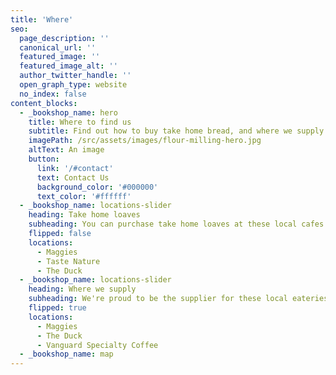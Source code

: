 ```yaml
---
title: 'Where'
seo:
  page_description: ''
  canonical_url: ''
  featured_image: ''
  featured_image_alt: ''
  author_twitter_handle: ''
  open_graph_type: website
  no_index: false
content_blocks:
  - _bookshop_name: hero
    title: Where to find us
    subtitle: Find out how to buy take home bread, and where we supply.
    imagePath: /src/assets/images/flour-milling-hero.jpg
    altText: An image
    button:
      link: '/#contact'
      text: Contact Us
      background_color: '#000000'
      text_color: '#ffffff'
  - _bookshop_name: locations-slider
    heading: Take home loaves
    subheading: You can purchase take home loaves at these local cafes.
    flipped: false
    locations:
      - Maggies
      - Taste Nature
      - The Duck
  - _bookshop_name: locations-slider
    heading: Where we supply
    subheading: We're proud to be the supplier for these local eateries. Eat our bread as part of their menu.
    flipped: true
    locations:
      - Maggies
      - The Duck
      - Vanguard Specialty Coffee
  - _bookshop_name: map
---
```

